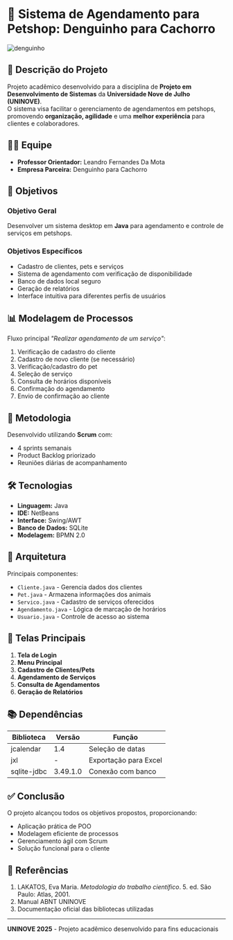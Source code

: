 # 🐾 Sistema de Agendamento para Petshop: **Denguinho para Cachorro**

![denguinho](https://github.com/user-attachments/assets/2d098cc6-3695-41e8-9c2b-3dc5031cc93d)

## 📝 Descrição do Projeto
Projeto acadêmico desenvolvido para a disciplina de **Projeto em Desenvolvimento de Sistemas** da **Universidade Nove de Julho (UNINOVE)**.  
O sistema visa facilitar o gerenciamento de agendamentos em petshops, promovendo **organização, agilidade** e uma **melhor experiência** para clientes e colaboradores.

## 👨‍🏫 Equipe
- **Professor Orientador:** Leandro Fernandes Da Mota  
- **Empresa Parceira:** Denguinho para Cachorro

## 🎯 Objetivos

### Objetivo Geral
Desenvolver um sistema desktop em **Java** para agendamento e controle de serviços em petshops.

### Objetivos Específicos
- Cadastro de clientes, pets e serviços
- Sistema de agendamento com verificação de disponibilidade
- Banco de dados local seguro
- Geração de relatórios
- Interface intuitiva para diferentes perfis de usuários

## 📊 Modelagem de Processos
Fluxo principal _"Realizar agendamento de um serviço"_:

1. Verificação de cadastro do cliente
2. Cadastro de novo cliente (se necessário)
3. Verificação/cadastro do pet
4. Seleção de serviço
5. Consulta de horários disponíveis
6. Confirmação do agendamento
7. Envio de confirmação ao cliente

## 🚀 Metodologia
Desenvolvido utilizando **Scrum** com:
- 4 sprints semanais
- Product Backlog priorizado
- Reuniões diárias de acompanhamento

## 🛠️ Tecnologias
- **Linguagem:** Java
- **IDE:** NetBeans
- **Interface:** Swing/AWT
- **Banco de Dados:** SQLite
- **Modelagem:** BPMN 2.0

## 🧱 Arquitetura
Principais componentes:
- `Cliente.java` - Gerencia dados dos clientes
- `Pet.java` - Armazena informações dos animais
- `Servico.java` - Cadastro de serviços oferecidos
- `Agendamento.java` - Lógica de marcação de horários
- `Usuario.java` - Controle de acesso ao sistema

## 📱 Telas Principais
1. **Tela de Login**
2. **Menu Principal**
3. **Cadastro de Clientes/Pets**
4. **Agendamento de Serviços**
5. **Consulta de Agendamentos**
6. **Geração de Relatórios**

## 📚 Dependências
| Biblioteca | Versão | Função |
|------------|--------|--------|
| jcalendar | 1.4 | Seleção de datas |
| jxl | - | Exportação para Excel |
| sqlite-jdbc | 3.49.1.0 | Conexão com banco |

## ✅ Conclusão
O projeto alcançou todos os objetivos propostos, proporcionando:
- Aplicação prática de POO
- Modelagem eficiente de processos
- Gerenciamento ágil com Scrum
- Solução funcional para o cliente

## 📄 Referências
1. LAKATOS, Eva Maria. *Metodologia do trabalho científico*. 5. ed. São Paulo: Atlas, 2001.
2. Manual ABNT UNINOVE
3. Documentação oficial das bibliotecas utilizadas

---

**UNINOVE 2025** - Projeto acadêmico desenvolvido para fins educacionais
```
